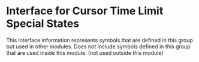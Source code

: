 
# Interface for Cursor Time Limit Special States
This interface information represents symbols that are defined in this group but used in other modules.  Does not include symbols defined in this group that are used inside this module.
(not used outside this module)
